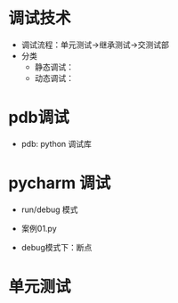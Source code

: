 # 调试技术
- 调试流程：单元测试->继承测试->交测试部
- 分类
    - 静态调试：
    - 动态调试：
# pdb调试
- pdb: python 调试库

# pycharm 调试
- run/debug 模式
- 案例01.py

- debug模式下：断点
# 单元测试
